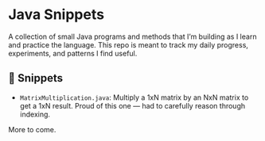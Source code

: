 # Java Snippets

A collection of small Java programs and methods that I’m building as I learn and practice the language. This repo is meant to track my daily progress, experiments, and patterns I find useful.

## 🧠 Snippets
- `MatrixMultiplication.java`: Multiply a 1xN matrix by an NxN matrix to get a 1xN result. Proud of this one — had to carefully reason through indexing.

More to come.
